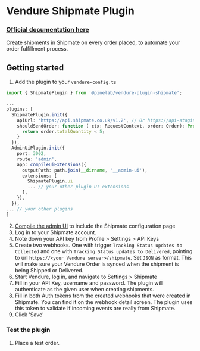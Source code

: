 # Vendure Shipmate Plugin

### [Official documentation here](https://pinelab-plugins.com/plugin/vendure-plugin-shipmate)

Create shipments in Shipmate on every order placed, to automate your order fulfillment process.

## Getting started

1. Add the plugin to your `vendure-config.ts`

```ts
import { ShipmatePlugin } from '@pinelab/vendure-plugin-shipmate';

...
plugins: [
  ShipmatePlugin.init({
    apiUrl: 'https://api.shipmate.co.uk/v1.2', // Or https://api-staging.shipmate.co.uk/v1.2 for the testing environment
    shouldSendOrder: function ( ctx: RequestContext, order: Order): Promise<boolean> | boolean {
      return order.totalQuantity < 5;
    }
  }),
  AdminUiPlugin.init({
    port: 3002,
    route: 'admin',
    app: compileUiExtensions({
      outputPath: path.join(__dirname, '__admin-ui'),
      extensions: [
        ShipmatePlugin.ui
        ... // your other plugin UI extensions
      ],
    }),
  }),
... // your other plugins
]

```

2. [Compile the admin UI](https://docs.vendure.io/guides/extending-the-admin-ui/getting-started/#setup) to include the Shipmate configuration page
3. Log in to your Shipmate account.
4. Note down your API key from Profile > Settings > API Keys
5. Create two webhooks. One with trigger `Tracking Status updates to Collected` and one with `Tracking Status updates to Delivered`, pointing to url `https://<your Vendure server>/shipmate`. Set `JSON` as format. This will make sure your Vendure Order is synced when the shipment is being Shipped or Delivered.
6. Start Vendure, log in, and navigate to Settings > Shipmate
7. Fill in your API Key, username and password. The plugin will authenticate as the given user when creating shipments.
8. Fill in both Auth tokens from the created webhooks that were created in Shipmate. You can find it on the webhook detail screen. The plugin uses this token to validate if incoming events are really from Shipmate.
9. Click 'Save'

### Test the plugin

1. Place a test order.
